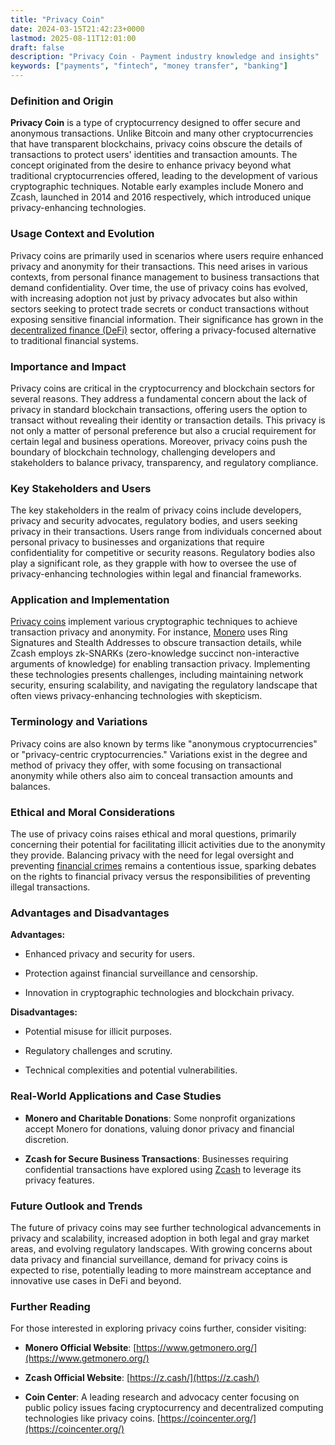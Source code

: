 ```yaml
---
title: "Privacy Coin"
date: 2024-03-15T21:42:23+0000
lastmod: 2025-08-11T12:01:00
draft: false
description: "Privacy Coin - Payment industry knowledge and insights"
keywords: ["payments", "fintech", "money transfer", "banking"]
---
```


### Definition and Origin

**Privacy Coin** is a type of cryptocurrency designed to offer secure and anonymous transactions. Unlike Bitcoin and many other cryptocurrencies that have transparent blockchains, privacy coins obscure the details of transactions to protect users' identities and transaction amounts. The concept originated from the desire to enhance privacy beyond what traditional cryptocurrencies offered, leading to the development of various cryptographic techniques. Notable early examples include Monero and Zcash, launched in 2014 and 2016 respectively, which introduced unique privacy-enhancing technologies.

### Usage Context and Evolution

Privacy coins are primarily used in scenarios where users require enhanced privacy and anonymity for their transactions. This need arises in various contexts, from personal finance management to business transactions that demand confidentiality. Over time, the use of privacy coins has evolved, with increasing adoption not just by privacy advocates but also within sectors seeking to protect trade secrets or conduct transactions without exposing sensitive financial information. Their significance has grown in the [decentralized finance (DeFi)](https://faisalkhan.com/learn/explainers/decentralized-finance-defi/) sector, offering a privacy-focused alternative to traditional financial systems.

### Importance and Impact

Privacy coins are critical in the cryptocurrency and blockchain sectors for several reasons. They address a fundamental concern about the lack of privacy in standard blockchain transactions, offering users the option to transact without revealing their identity or transaction details. This privacy is not only a matter of personal preference but also a crucial requirement for certain legal and business operations. Moreover, privacy coins push the boundary of blockchain technology, challenging developers and stakeholders to balance privacy, transparency, and regulatory compliance.

### Key Stakeholders and Users

The key stakeholders in the realm of privacy coins include developers, privacy and security advocates, regulatory bodies, and users seeking privacy in their transactions. Users range from individuals concerned about personal privacy to businesses and organizations that require confidentiality for competitive or security reasons. Regulatory bodies also play a significant role, as they grapple with how to oversee the use of privacy-enhancing technologies within legal and financial frameworks.

### Application and Implementation

[Privacy coins](https://faisalkhanllc.xyz/resources/payments-wiki/p/privacy-coin/) implement various cryptographic techniques to achieve transaction privacy and anonymity. For instance, [Monero](https://faisalkhanllc.xyz/resources/payments-wiki/m/monero/) uses Ring Signatures and Stealth Addresses to obscure transaction details, while Zcash employs zk-SNARKs (zero-knowledge succinct non-interactive arguments of knowledge) for enabling transaction privacy. Implementing these technologies presents challenges, including maintaining network security, ensuring scalability, and navigating the regulatory landscape that often views privacy-enhancing technologies with skepticism.

### Terminology and Variations

Privacy coins are also known by terms like "anonymous cryptocurrencies" or "privacy-centric cryptocurrencies." Variations exist in the degree and method of privacy they offer, with some focusing on transactional anonymity while others also aim to conceal transaction amounts and balances.

### Ethical and Moral Considerations

The use of privacy coins raises ethical and moral questions, primarily concerning their potential for facilitating illicit activities due to the anonymity they provide. Balancing privacy with the need for legal oversight and preventing [financial crimes](https://faisalkhanllc.xyz/resources/payments-wiki/f/financial-crimes/) remains a contentious issue, sparking debates on the rights to financial privacy versus the responsibilities of preventing illegal transactions.

### Advantages and Disadvantages

**Advantages:**

- Enhanced privacy and security for users.

- Protection against financial surveillance and censorship.

- Innovation in cryptographic technologies and blockchain privacy.

**Disadvantages:**

- Potential misuse for illicit purposes.

- Regulatory challenges and scrutiny.

- Technical complexities and potential vulnerabilities.

### Real-World Applications and Case Studies

- **Monero and Charitable Donations**: Some nonprofit organizations accept Monero for donations, valuing donor privacy and financial discretion.

- **Zcash for Secure Business Transactions**: Businesses requiring confidential transactions have explored using [Zcash](https://faisalkhanllc.xyz/resources/payments-wiki/z/zcash/) to leverage its privacy features.

### Future Outlook and Trends

The future of privacy coins may see further technological advancements in privacy and scalability, increased adoption in both legal and gray market areas, and evolving regulatory landscapes. With growing concerns about data privacy and financial surveillance, demand for privacy coins is expected to rise, potentially leading to more mainstream acceptance and innovative use cases in DeFi and beyond.

### Further Reading

For those interested in exploring privacy coins further, consider visiting:

- **Monero Official Website**: [https://www.getmonero.org/](https://www.getmonero.org/)

- **Zcash Official Website**: [https://z.cash/](https://z.cash/)

- **Coin Center**: A leading research and advocacy center focusing on public policy issues facing cryptocurrency and decentralized computing technologies like privacy coins. [https://coincenter.org/](https://coincenter.org/)